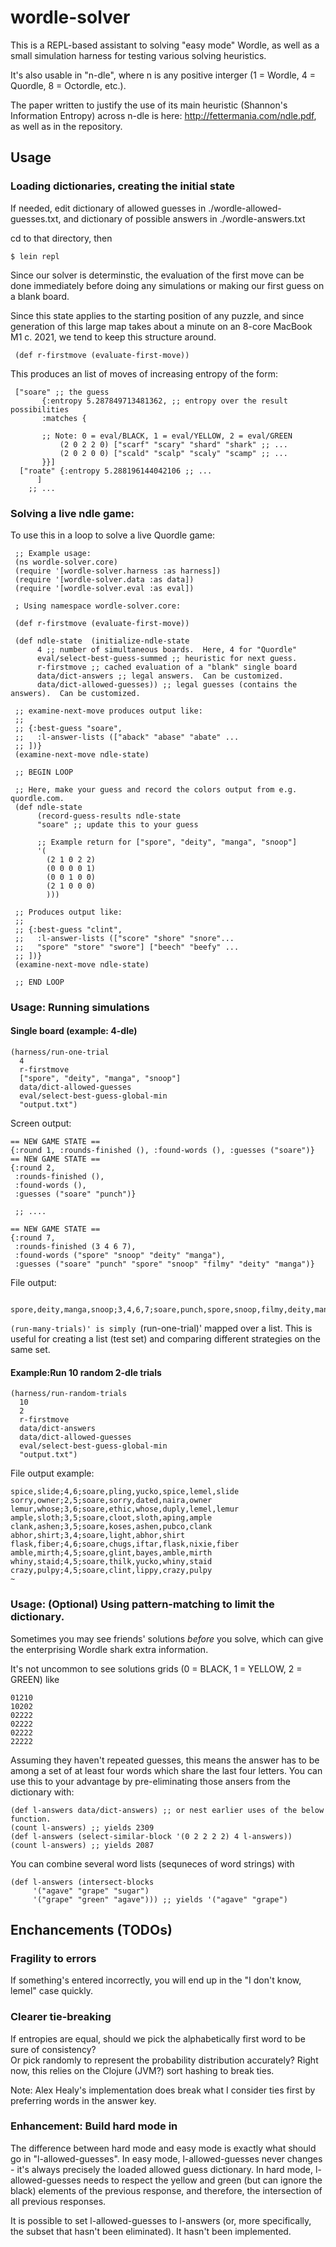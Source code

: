 # wordle-solver

This is a REPL-based assistant to solving "easy mode" Wordle,
as well as a small simulation harness for testing various solving heuristics.

It's also usable in "n-dle", where n is any positive interger
(1 = Wordle, 4 = Quordle, 8 = Octordle, etc.).

The paper written to justify the use of its main heuristic (Shannon's Information Entropy)
across n-dle is here: http://fettermania.com/ndle.pdf, as well as in the repository.


## Usage

### Loading dictionaries, creating the initial state

If needed, edit dictionary of allowed guesses in ./wordle-allowed-guesses.txt, and 
   dictionary of possible answers in ./wordle-answers.txt

cd to that directory, then 

    $ lein repl

Since our solver is determinstic, the evaluation of the first move can be done immediately before 
doing any simulations or making our first guess on a blank board.

Since this state applies to the starting position of any puzzle, and since
generation of this large map takes about a minute on an 8-core MacBook M1 c. 2021,
we tend to keep this structure around.

     (def r-firstmove (evaluate-first-move))

This produces an list of moves of increasing entropy of the form:

     ["soare" ;; the guess
     	   {:entropy 5.287849713481362, ;; entropy over the result possibilities
     	   :matches {

	       ;; Note: 0 = eval/BLACK, 1 = eval/YELLOW, 2 = eval/GREEN
     	       (2 0 2 2 0) ["scarf" "scary" "shard" "shark" ;; ...
     	       (2 0 2 0 0) ["scald" "scalp" "scaly" "scamp" ;; ...
           }}]
      ["roate" {:entropy 5.288196144042106 ;; ...
     	  ]
        ;; ...
     	   

### Solving a live ndle game:

To use this in a loop to solve a live Quordle game:

     ;; Example usage:
     (ns wordle-solver.core)
     (require '[wordle-solver.harness :as harness])
     (require '[wordle-solver.data :as data])
     (require '[wordle-solver.eval :as eval])
     
     ; Using namespace wordle-solver.core:
     
     (def r-firstmove (evaluate-first-move))
     
     (def ndle-state  (initialize-ndle-state
          4 ;; number of simultaneous boards.  Here, 4 for "Quordle"
          eval/select-best-guess-summed ;; heuristic for next guess.
          r-firstmove ;; cached evaluation of a "blank" single board
          data/dict-answers ;; legal answers.  Can be customized.
          data/dict-allowed-guesses)) ;; legal guesses (contains the answers).  Can be customized.
          
     ;; examine-next-move produces output like:
     ;; 
     ;; {:best-guess "soare",
     ;;   :l-answer-lists (["aback" "abase" "abate" ...
     ;; ])}
     (examine-next-move ndle-state)
     
     ;; BEGIN LOOP

     ;; Here, make your guess and record the colors output from e.g. quordle.com.
     (def ndle-state
          (record-guess-results ndle-state
          "soare" ;; update this to your guess
     
          ;; Example return for ["spore", "deity", "manga", "snoop"]
          '(
            (2 1 0 2 2)
            (0 0 0 0 1)
            (0 0 1 0 0)
            (2 1 0 0 0)
            )))
     
     ;; Produces output like:
     ;; 
     ;; {:best-guess "clint",
     ;;   :l-answer-lists (["score" "shore" "snore"...
     ;;   "spore" "store" "swore"] ["beech" "beefy" ...
     ;; ])}
     (examine-next-move ndle-state)

     ;; END LOOP


### Usage: Running simulations

#### Single board (example: 4-dle)

    (harness/run-one-trial
      4
      r-firstmove
      ["spore", "deity", "manga", "snoop"]
      data/dict-allowed-guesses
      eval/select-best-guess-global-min
      "output.txt")

Screen output:

    == NEW GAME STATE ==
    {:round 1, :rounds-finished (), :found-words (), :guesses ("soare")}
    == NEW GAME STATE ==
    {:round 2,
     :rounds-finished (),
     :found-words (),
     :guesses ("soare" "punch")}

     ;; ....
     
    == NEW GAME STATE ==
    {:round 7,
     :rounds-finished (3 4 6 7),
     :found-words ("spore" "snoop" "deity" "manga"),
     :guesses ("soare" "punch" "spore" "snoop" "filmy" "deity" "manga")}


File output:

     spore,deity,manga,snoop;3,4,6,7;soare,punch,spore,snoop,filmy,deity,manga

`(run-many-trials)' is simply `(run-one-trial)' mapped over a list.  This is useful for creating a list (test set) and comparing different strategies on the same set.

#### Example:Run 10 random 2-dle trials
    (harness/run-random-trials
      10
      2
      r-firstmove
      data/dict-answers
      data/dict-allowed-guesses
      eval/select-best-guess-global-min
      "output.txt")

	 
File output example:

    spice,slide;4,6;soare,pling,yucko,spice,lemel,slide
    sorry,owner;2,5;soare,sorry,dated,naira,owner
    lemur,whose;3,6;soare,ethic,whose,duply,lemel,lemur
    ample,sloth;3,5;soare,cloot,sloth,aping,ample
    clank,ashen;3,5;soare,koses,ashen,pubco,clank
    abhor,shirt;3,4;soare,light,abhor,shirt
    flask,fiber;4,6;soare,chugs,iftar,flask,nixie,fiber
    amble,mirth;4,5;soare,glint,bayes,amble,mirth
    whiny,staid;4,5;soare,thilk,yucko,whiny,staid
    crazy,pulpy;4,5;soare,clint,lippy,crazy,pulpy
    ~                                               

### Usage: (Optional) Using pattern-matching to limit the dictionary.

Sometimes you may see friends' solutions *before* you solve,
which can give the enterprising Wordle shark extra information.

It's not uncommon to see solutions grids (0 = BLACK, 1 = YELLOW, 2 = GREEN) like 

    01210
    10202
    02222
    02222
    02222
    22222

Assuming they haven't repeated guesses, this means the answer has to be among a set of at least four words which share the last four letters.
You can use this to your advantage by pre-eliminating those ansers from the dictionary with:

	(def l-answers data/dict-answers) ;; or nest earlier uses of the below function.
	(count l-answers) ;; yields 2309
	(def l-answers (select-similar-block '(0 2 2 2 2) 4 l-answers))
	(count l-answers) ;; yields 2087

You can combine several word lists (sequneces of word strings) with

	(def l-answers (intersect-blocks
	     '("agave" "grape" "sugar")
	     '("grape" "green" "agave"))) ;; yields '("agave" "grape")

## Enchancements (TODOs)

### Fragility to errors

If something's entered incorrectly, you will end up in the "I don't know, lemel" case quickly.

### Clearer tie-breaking

If entropies are equal, should we pick the alphabetically first word to be sure of consistency?  
Or pick randomly to represent the probability distribution accurately?
Right now, this relies on the Clojure (JVM?) sort hashing to break ties.

Note: Alex Healy's implementation does break what I consider ties first by preferring words in the answer key.

### Enhancement: Build hard mode in

The difference between hard mode and easy mode is exactly what should go in "l-allowed-guesses".
In easy mode, l-allowed-guesses never changes - it's always precisely the loaded allowed guess dictionary.
In hard mode, l-allowed-guesses needs to respect the yellow and green (but can ignore the black) elements of the previous response, and therefore, the intersection of all previous responses.  

It is possible to set l-allowed-guesses to l-answers (or, more specifically, the subset that hasn't been eliminated).  It hasn't been implemented.

